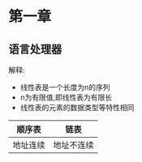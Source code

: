 # 第一章
## 语言处理器  

解释:
- 线性表是一个长度为n的序列
- n为有限值,即线性表为有限长
- 线性表的元素的数据类型等特性相同

顺序表 | 链表
---|---
地址连续 | 地址不连续


